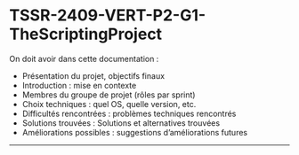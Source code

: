 # TSSR-2409-VERT-P2-G1-TheScriptingProject

On doit avoir dans cette documentation :
- Présentation du projet, objectifs finaux
- Introduction : mise en contexte
- Membres du groupe de projet (rôles par sprint)
- Choix techniques : quel OS, quelle version, etc.
- Difficultés rencontrées : problèmes techniques rencontrés
- Solutions trouvées : Solutions et alternatives trouvées
- Améliorations possibles : suggestions d’améliorations futures
****
